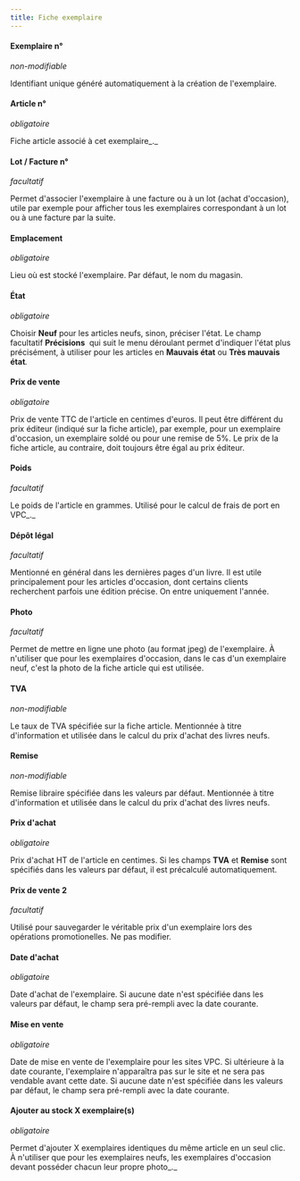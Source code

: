 ```yaml
---
title: Fiche exemplaire
---
```


#### **Exemplaire n°**

_non-modifiable_

Identifiant unique généré automatiquement à la création de l'exemplaire.

#### **Article n°**

_obligatoire_

Fiche article associé à cet exemplaire_._

#### **Lot / Facture n°**

_facultatif_

Permet d'associer l'exemplaire à une facture ou à un lot (achat d'occasion), utile par exemple pour afficher tous les exemplaires correspondant à un lot ou à une facture par la suite.

#### Emplacement

_obligatoire_

Lieu où est stocké l'exemplaire. Par défaut, le nom du magasin.

#### **État**

_obligatoire_

Choisir **Neuf** pour les articles neufs, sinon, préciser l'état. Le champ facultatif **Précisions**  qui suit le menu déroulant permet d'indiquer l'état plus précisément, à utiliser pour les articles en **Mauvais état** ou **Très mauvais état**_._

#### **Prix de vente**

_obligatoire_

Prix de vente TTC de l'article en centimes d'euros. Il peut être différent du prix éditeur (indiqué sur la fiche article), par exemple, pour un exemplaire d'occasion, un exemplaire soldé ou pour une remise de 5%. Le prix de la fiche article, au contraire, doit toujours être égal au prix éditeur.

#### **Poids**

_facultatif_

Le poids de l'article en grammes. Utilisé pour le calcul de frais de port en VPC_._

#### **Dépôt légal**

_facultatif_

Mentionné en général dans les dernières pages d'un livre. Il est utile principalement pour les articles d'occasion, dont certains clients recherchent parfois une édition précise. On entre uniquement l'année.

#### **Photo**

_facultatif_

Permet de mettre en ligne une photo (au format jpeg) de l'exemplaire. À n'utiliser que pour les exemplaires d'occasion, dans le cas d'un exemplaire neuf, c'est la photo de la fiche article qui est utilisée.

#### **TVA**

_non-modifiable_

Le taux de TVA spécifiée sur la fiche article. Mentionnée à titre d'information et utilisée dans le calcul du prix d'achat des livres neufs.

#### **Remise**

_non-modifiable_

Remise libraire spécifiée dans les valeurs par défaut. Mentionnée à titre d'information et utilisée dans le calcul du prix d'achat des livres neufs.

#### **Prix d'achat**

_obligatoire_

Prix d'achat HT de l'article en centimes. Si les champs **TVA** et **Remise** sont spécifiés dans les valeurs par défaut, il est précalculé automatiquement.

#### **Prix de vente 2**

_facultatif_

Utilisé pour sauvegarder le véritable prix d'un exemplaire lors des opérations promotionelles. Ne pas modifier.

#### **Date d'achat**

_obligatoire_

Date d'achat de l'exemplaire. Si aucune date n'est spécifiée dans les valeurs par défaut, le champ sera pré-rempli avec la date courante.

#### **Mise en vente**

_obligatoire_

Date de mise en vente de l'exemplaire pour les sites VPC. Si ultérieure à la date courante, l'exemplaire n'apparaîtra pas sur le site et ne sera pas vendable avant cette date. Si aucune date n'est spécifiée dans les valeurs par défaut, le champ sera pré-rempli avec la date courante.

#### **Ajouter au stock X exemplaire(s)**

_obligatoire_

Permet d'ajouter X exemplaires identiques du même article en un seul clic. À n'utiliser que pour les exemplaires neufs, les exemplaires d'occasion devant posséder chacun leur propre photo_._
